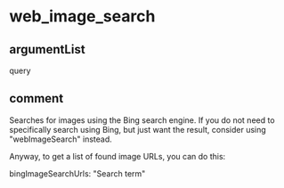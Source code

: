 # web_image_search
## argumentList
query
## comment

Searches for images using the Bing search engine.
If you do not need to specifically search using Bing, but just want the result, consider using "webImageSearch" instead.

Anyway, to get a list of found image URLs, you can do this:

bingImageSearchUrls: "Search term"
